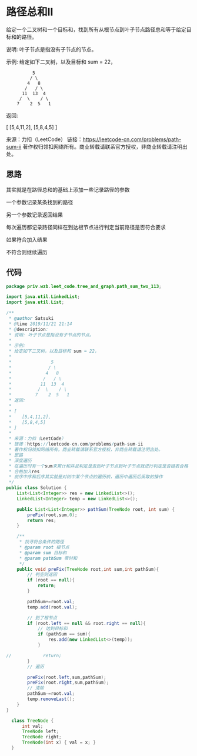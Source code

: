 # 路径总和Ⅱ

给定一个二叉树和一个目标和，找到所有从根节点到叶子节点路径总和等于给定目标和的路径。

说明: 叶子节点是指没有子节点的节点。

示例:
给定如下二叉树，以及目标和 sum = 22，

              5
             / \
            4   8
           /   / \
          11  13  4
         /  \    / \
        7    2  5   1
返回:

[
   [5,4,11,2],
   [5,8,4,5]
]

来源：力扣（LeetCode）
链接：https://leetcode-cn.com/problems/path-sum-ii
著作权归领扣网络所有。商业转载请联系官方授权，非商业转载请注明出处。

## 思路

其实就是在路径总和的基础上添加一些记录路径的参数

一个参数记录某条找到的路径

另一个参数记录返回结果

每次遍历都记录路径同样在到达根节点进行判定当前路径是否符合要求

如果符合加入结果

不符合则继续遍历

## 代码

```java
package priv.wzb.leet_code.tree_and_graph.path_sum_two_113;

import java.util.LinkedList;
import java.util.List;

/**
 * @author Satsuki
 * @time 2019/11/21 21:14
 * @description:
 * 说明: 叶子节点是指没有子节点的节点。
 *
 * 示例:
 * 给定如下二叉树，以及目标和 sum = 22，
 *
 *               5
 *              / \
 *             4   8
 *            /   / \
 *           11  13  4
 *          /  \    / \
 *         7    2  5   1
 * 返回:
 *
 * [
 *    [5,4,11,2],
 *    [5,8,4,5]
 * ]
 *
 * 来源：力扣（LeetCode）
 * 链接：https://leetcode-cn.com/problems/path-sum-ii
 * 著作权归领扣网络所有。商业转载请联系官方授权，非商业转载请注明出处。
 * 思路
 * 深度遍历
 * 在遍历时有一个sum来累计和并且判定是否到叶子节点到叶子节点就进行判定是否链表合格
 * 合格加入res
 * 前序中序和后序其实就是对树中某个节点的遍历前，遍历中遍历后采取的操作
 */
public class Solution {
    List<List<Integer>> res = new LinkedList<>();
    LinkedList<Integer> temp = new LinkedList<>();

    public List<List<Integer>> pathSum(TreeNode root, int sum) {
        preFix(root,sum,0);
        return res;
    }

    /**
     * 找寻符合条件的路径
     * @param root 根节点
     * @param sum 目标和
     * @param pathSum 零时和
     */
    public void preFix(TreeNode root,int sum,int pathSum){
        // 判空则返回
        if (root == null){
            return;
        }

        pathSum+=root.val;
        temp.add(root.val);

        // 到了根节点
        if (root.left == null && root.right == null){
            // 达到目标和
            if (pathSum == sum){
                res.add(new LinkedList<>(temp));
            }

//            return;
        }
        // 遍历

        preFix(root.left,sum,pathSum);
        preFix(root.right,sum,pathSum);
        // 清除
        pathSum-=root.val;
        temp.removeLast();
    }
}

  class TreeNode {
      int val;
      TreeNode left;
      TreeNode right;
      TreeNode(int x) { val = x; }
  }
```